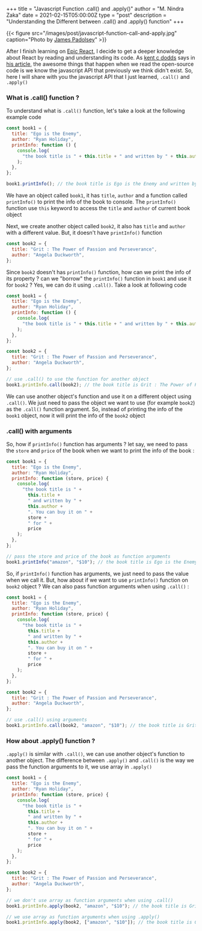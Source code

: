 +++
title = "Javascript Function .call() and .apply()"
author = "M. Nindra Zaka"
date = 2021-02-15T05:00:00Z
type = "post"
description = "Understanding the Different between .call() and .apply() function"
+++

{{< figure src="/images/post/javascript-function-call-and-apply.jpg" caption="Photo by [James Padolsey](https://unsplash.com/photos/fBn27VI9rgc)" >}}

After I finish learning on [Epic React](https://epicreact.dev/), I decide to get a deeper knowledge about React by reading and understanding its code. As [kent c dodds](https://twitter.com/kentcdodds) says in [his article](https://kentcdodds.com/blog/how-getting-into-open-source-has-been-awesome-for-me), the awesome things that happen when we read the open-source code is we know the javascript API that previously we think didn't exist. So, here I will share with you the javascript API that I just learned, `.call()` and `.apply()`

### What is .call() function ?

To understand what is `.call()` function, let's take a look at the following example code

```javascript {linenos=table}
const book1 = {
  title: "Ego is the Enemy",
  author: "Ryan Holiday",
  printInfo: function () {
    console.log(
      "the book title is " + this.title + " and written by " + this.author
    );
  },
};

book1.printInfo(); // the book title is Ego is the Enemy and written by Ryan Holiday
```

We have an object called `book1`, it has `title`, `author` and a function called `printInfo()` to print the info of the book to console. The `printInfo()` function use `this` keyword to access the `title` and `author` of current book object

Next, we create another object called `book2`, it also has `title` and `author` with a different value. But, it doesn't have `printInfo()` function

```javascript {linenos=table}
const book2 = {
  title: "Grit : The Power of Passion and Perseverance",
  author: "Angela Duckworth",
};
```

Since `book2` doesn't has `printInfo()` function, how can we print the info of its property ? can we "borrow" the `printInfo()` function in `book1` and use it for `book2` ? Yes, we can do it using `.call()`. Take a look at following code

```javascript {linenos=table}
const book1 = {
  title: "Ego is the Enemy",
  author: "Ryan Holiday",
  printInfo: function () {
    console.log(
      "the book title is " + this.title + " and written by " + this.author
    );
  },
};

const book2 = {
  title: "Grit : The Power of Passion and Perseverance",
  author: "Angela Duckworth",
};

// use .call() to use the function for another object
book1.printInfo.call(book2); // the book title is Grit : The Power of Passion and Perseverance and written by Angela Duckworth
```

We can use another object's function and use it on a different object using `.call()`. We just need to pass the object we want to use (for example `book2`) as the `.call()` function argument. So, instead of printing the info of the `book1` object, now it will print the info of the `book2` object

### .call() with arguments

So, how if `printInfo()` function has arguments ? let say, we need to pass the `store` and `price` of the book when we want to print the info of the book :

```javascript {linenos=table}
const book1 = {
  title: "Ego is the Enemy",
  author: "Ryan Holiday",
  printInfo: function (store, price) {
    console.log(
      "the book title is " +
        this.title +
        " and written by " +
        this.author +
        ". You can buy it on " +
        store +
        " for " +
        price
    );
  },
};

// pass the store and price of the book as function arguments
book1.printInfo("amazon", "$10"); // the book title is Ego is the Enemy and written by Ryan Holiday. You can buy it on amazon for $10
```

So, if `printInfo()` function has arguments, we just need to pass the value when we call it. But, how about if we want to use `printInfo()` function on `book2` object ? We can also pass function arguments when using `.call()` :

```javascript {linenos=table}
const book1 = {
  title: "Ego is the Enemy",
  author: "Ryan Holiday",
  printInfo: function (store, price) {
    console.log(
      "the book title is " +
        this.title +
        " and written by " +
        this.author +
        ". You can buy it on " +
        store +
        " for " +
        price
    );
  },
};

const book2 = {
  title: "Grit : The Power of Passion and Perseverance",
  author: "Angela Duckworth",
};

// use .call() using arguments
book1.printInfo.call(book2, "amazon", "$10"); // the book title is Grit : The Power of Passion and Perseverance and written by Angela Duckworth. You can buy it on amazon for $10
```

### How about .apply() function ?

`.apply()` is similar with `.call()`, we can use another object's function to another object. The difference between `.apply()` and `.call()` is the way we pass the function arguments to it, we use array in `.apply()`

```javascript {linenos=table}
const book1 = {
  title: "Ego is the Enemy",
  author: "Ryan Holiday",
  printInfo: function (store, price) {
    console.log(
      "the book title is " +
        this.title +
        " and written by " +
        this.author +
        ". You can buy it on " +
        store +
        " for " +
        price
    );
  },
};

const book2 = {
  title: "Grit : The Power of Passion and Perseverance",
  author: "Angela Duckworth",
};

// we don't use array as function arguments when using .call()
book1.printInfo.apply(book2, "amazon", "$10"); // the book title is Grit : The Power of Passion and Perseverance and written by Angela Duckworth. You can buy it on amazon for $10

// we use array as function arguments when using .apply()
book1.printInfo.apply(book2, ["amazon", "$10"]); // the book title is Grit : The Power of Passion and Perseverance and written by Angela Duckworth. You can buy it on amazon for $10
```
